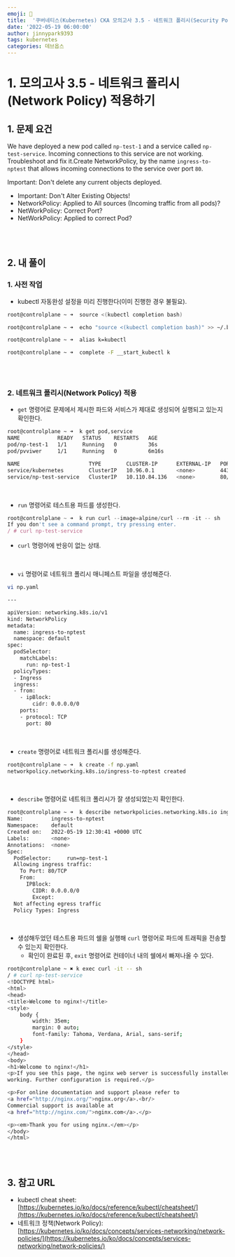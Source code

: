 ```yaml
---
emoji: 🔧
title:  '쿠버네티스(Kubernetes) CKA 모의고사 3.5 - 네트워크 폴리시(Security Policy) 적용하기'
date: '2022-05-19 06:00:00'
author: jinnypark9393
tags: kubernetes
categories: 데브옵스
---
```


# 1. 모의고사 3.5 - 네트워크 폴리시(Network Policy) 적용하기

## 1. 문제 요건

We have deployed a new pod called `np-test-1` and a service called `np-test-service`. Incoming connections to this service are not working. Troubleshoot and fix it.Create NetworkPolicy, by the name `ingress-to-nptest` that allows incoming connections to the service over port `80`.

Important: Don't delete any current objects deployed.

- Important: Don't Alter Existing Objects!
- NetworkPolicy: Applied to All sources (Incoming traffic from all pods)?
- NetWorkPolicy: Correct Port?
- NetWorkPolicy: Applied to correct Pod?

<br/><br/>

## 2. 내 풀이

### 1. 사전 작업

- kubectl 자동완성 설정을 미리 진행한다(이미 진행한 경우 불필요).

```bash
root@controlplane ~ ➜  source <(kubectl completion bash)

root@controlplane ~ ➜  echo "source <(kubectl completion bash)" >> ~/.bashrc 

root@controlplane ~ ➜  alias k=kubectl

root@controlplane ~ ➜  complete -F __start_kubectl k
```

<br/><br/>

### 2. 네트워크 폴리시(Network Policy) 적용

- `get` 명령어로 문제에서 제시한 파드와 서비스가 제대로 생성되어 실행되고 있는지 확인한다.

```bash
root@controlplane ~ ➜  k get pod,service
NAME            READY   STATUS    RESTARTS   AGE
pod/np-test-1   1/1     Running   0          36s
pod/pvviwer     1/1     Running   0          6m16s

NAME                      TYPE        CLUSTER-IP      EXTERNAL-IP   PORT(S)   AGE
service/kubernetes        ClusterIP   10.96.0.1       <none>        443/TCP   17m
service/np-test-service   ClusterIP   10.110.84.136   <none>        80/TCP    37s
```

<br/>

- `run` 명령어로 테스트용 파드를 생성한다.

```jsx
root@controlplane ~ ➜  k run curl --image=alpine/curl --rm -it -- sh
If you don't see a command prompt, try pressing enter.
/ # curl np-test-service
```

- `curl` 명령어에 반응이 없는 상태.

<br/>

- `vi` 명령어로 네트워크 폴리시 매니페스트 파일을 생성해준다.

```bash
vi np.yaml

---

apiVersion: networking.k8s.io/v1
kind: NetworkPolicy
metadata:
  name: ingress-to-nptest
  namespace: default
spec:
  podSelector:
    matchLabels:
      run: np-test-1
  policyTypes:
  - Ingress
  ingress:
  - from:
    - ipBlock:
        cidr: 0.0.0.0/0
    ports:
    - protocol: TCP
      port: 80
```

<br/>

- `create` 명령어로 네트워크 폴리시를 생성해준다.

```bash
root@controlplane ~ ➜  k create -f np.yaml 
networkpolicy.networking.k8s.io/ingress-to-nptest created
```

<br/>

- `describe` 명령어로 네트워크 폴리시가 잘 생성되었는지 확인한다.

```bash
root@controlplane ~ ➜  k describe networkpolicies.networking.k8s.io ingress-to-nptest 
Name:         ingress-to-nptest
Namespace:    default
Created on:   2022-05-19 12:30:41 +0000 UTC
Labels:       <none>
Annotations:  <none>
Spec:
  PodSelector:     run=np-test-1
  Allowing ingress traffic:
    To Port: 80/TCP
    From:
      IPBlock:
        CIDR: 0.0.0.0/0
        Except: 
  Not affecting egress traffic
  Policy Types: Ingress
```

<br/>

- 생성해두었던 테스트용 파드의 쉘을 실행해 `curl` 명령어로 파드에 트래픽을 전송할 수 있는지 확인한다.
    - 확인이 완료된 후, `exit` 명령어로 컨테이너 내의 쉘에서 빠져나올 수 있다.

```bash
root@controlplane ~ ✖ k exec curl -it -- sh
/ # curl np-test-service
<!DOCTYPE html>
<html>
<head>
<title>Welcome to nginx!</title>
<style>
    body {
        width: 35em;
        margin: 0 auto;
        font-family: Tahoma, Verdana, Arial, sans-serif;
    }
</style>
</head>
<body>
<h1>Welcome to nginx!</h1>
<p>If you see this page, the nginx web server is successfully installed and
working. Further configuration is required.</p>

<p>For online documentation and support please refer to
<a href="http://nginx.org/">nginx.org</a>.<br/>
Commercial support is available at
<a href="http://nginx.com/">nginx.com</a>.</p>

<p><em>Thank you for using nginx.</em></p>
</body>
</html>
```

<br/><br/>

## 3. 참고 URL

- kubectl cheat sheet: [https://kubernetes.io/ko/docs/reference/kubectl/cheatsheet/](https://kubernetes.io/ko/docs/reference/kubectl/cheatsheet/)
- 네트워크 정책(Network Policy): [https://kubernetes.io/ko/docs/concepts/services-networking/network-policies/](https://kubernetes.io/ko/docs/concepts/services-networking/network-policies/)

<br/>